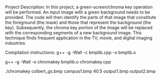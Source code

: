 Project Description:
In this project, a green-screen/chroma key operation will be performed. An input image with a green background needs to be provided. 
The code will then identify the parts of that image that constitute the foreground (the mask) and those that represent the background (the key). 
Subsequently, the chroma key portion of the image will be replaced with the corresponding segments of a new background image. 
This technique finds frequent application in the TV, movie, and digital imaging industries.


Compilation instructions:
g++ -g -Wall -c bmplib.cpp -o bmplib.o  

g++ -g -Wall -o chromakey bmplib.o chromakey.cpp

./chromakey colbert_gs.bmp campus1.bmp 40.5 output1.bmp output2.bmp
